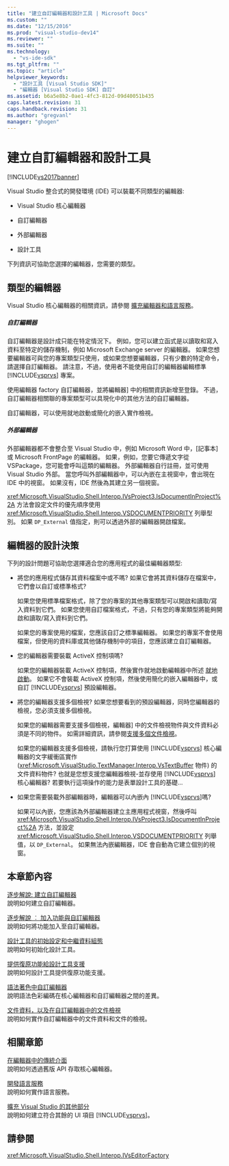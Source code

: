 ```yaml
---
title: "建立自訂編輯器和設計工具 | Microsoft Docs"
ms.custom: ""
ms.date: "12/15/2016"
ms.prod: "visual-studio-dev14"
ms.reviewer: ""
ms.suite: ""
ms.technology: 
  - "vs-ide-sdk"
ms.tgt_pltfrm: ""
ms.topic: "article"
helpviewer_keywords: 
  - "設計工具 [Visual Studio SDK]"
  - "編輯器 [Visual Studio SDK] 自訂"
ms.assetid: b6a5e8b2-0ae1-4fc3-812d-09d40051b435
caps.latest.revision: 31
caps.handback.revision: 31
ms.author: "gregvanl"
manager: "ghogen"
---
```

# 建立自訂編輯器和設計工具
[!INCLUDE[vs2017banner](../code-quality/includes/vs2017banner.md)]

Visual Studio 整合式的開發環境 \(IDE\) 可以裝載不同類型的編輯器:  
  
-   Visual Studio 核心編輯器  
  
-   自訂編輯器  
  
-   外部編輯器  
  
-   設計工具  
  
 下列資訊可協助您選擇的編輯器，您需要的類型。  
  
## 類型的編輯器  
 Visual Studio 核心編輯器的相關資訊，請參閱 [擴充編輯器和語言服務](../extensibility/extending-the-editor-and-language-services.md)。  
  
##### 自訂編輯器  
 自訂編輯器是設計成只能在特定情況下。 例如，您可以建立函式是以讀取和寫入資料至特定的儲存機制，例如 Microsoft Exchange server 的編輯器。 如果您想要編輯器可與您的專案類型只使用，或如果您想要編輯器，只有少數的特定命令，請選擇自訂編輯器。 請注意，不過，使用者不能使用自訂的編輯器編輯標準 [!INCLUDE[vsprvs](../code-quality/includes/vsprvs_md.md)] 專案。  
  
 使用編輯器 factory 自訂編輯器，並將編輯器\] 中的相關資訊新增至登錄。 不過，自訂編輯器相關聯的專案類型可以具現化中的其他方法的自訂編輯器。  
  
 自訂編輯器，可以使用就地啟動或簡化的嵌入實作檢視。  
  
##### 外部編輯器  
 外部編輯器都不會整合至 Visual Studio 中，例如 Microsoft Word 中，\[記事本\] 或 Microsoft FrontPage 的編輯器。 如果，例如，您要它傳遞文字從 VSPackage，您可能會呼叫這類的編輯器。 外部編輯器自行註冊，並可使用 Visual Studio 外部。 當您呼叫外部編輯器中，可以內嵌在主視窗中，會出現在 IDE 中的視窗。 如果沒有，IDE 然後為其建立另一個視窗。  
  
 <xref:Microsoft.VisualStudio.Shell.Interop.IVsProject3.IsDocumentInProject%2A> 方法會設定文件的優先順序使用 <xref:Microsoft.VisualStudio.Shell.Interop.VSDOCUMENTPRIORITY> 列舉型別。 如果 `DP_External` 值指定，則可以透過外部的編輯器開啟檔案。  
  
## 編輯器的設計決策  
 下列的設計問題可協助您選擇適合您的應用程式的最佳編輯器類型:  
  
-   將您的應用程式儲存其資料檔案中或不嗎? 如果它會將其資料儲存在檔案中，它們會以自訂或標準格式?  
  
     如果您使用標準檔案格式，除了您的專案的其他專案類型可以開啟和讀取\/寫入資料到它們。 如果您使用自訂檔案格式，不過，只有您的專案類型將能夠開啟和讀取\/寫入資料到它們。  
  
     如果您的專案使用的檔案，您應該自訂之標準編輯器。 如果您的專案不會使用檔案，但使用的資料庫或其他儲存機制中的項目，您應該建立自訂編輯器。  
  
-   您的編輯器需要裝載 ActiveX 控制項嗎?  
  
     如果您的編輯器裝載 ActiveX 控制項，然後實作就地啟動編輯器中所述 [就地啟動](../misc/in-place-activation.md)。 如果它不會裝載 ActiveX 控制項，然後使用簡化的嵌入編輯器中，或自訂 [!INCLUDE[vsprvs](../code-quality/includes/vsprvs_md.md)] 預設編輯器。  
  
-   將您的編輯器支援多個檢視? 如果您想要看到的預設編輯器，同時您編輯器的檢視，您必須支援多個檢視。  
  
     如果您的編輯器需要支援多個檢視，編輯器\] 中的文件檢視物件與文件資料必須是不同的物件。 如需詳細資訊，請參閱[支援多個文件檢視](../extensibility/supporting-multiple-document-views.md)。  
  
     如果您的編輯器支援多個檢視，請執行您打算使用 [!INCLUDE[vsprvs](../code-quality/includes/vsprvs_md.md)] 核心編輯器的文字緩衝區實作 \(<xref:Microsoft.VisualStudio.TextManager.Interop.VsTextBuffer> 物件\) 的文件資料物件? 也就是您想支援您編輯器檢視\-並存使用 [!INCLUDE[vsprvs](../code-quality/includes/vsprvs_md.md)] 核心編輯器? 若要執行這項操作的能力是表單設計工具的基礎...  
  
-   如果您需要裝載外部編輯器時，編輯器可以內嵌內 [!INCLUDE[vsprvs](../code-quality/includes/vsprvs_md.md)]嗎?  
  
     如果可以內嵌，您應該為外部編輯器建立主應用程式視窗，然後呼叫 <xref:Microsoft.VisualStudio.Shell.Interop.IVsProject3.IsDocumentInProject%2A> 方法，並設定 <xref:Microsoft.VisualStudio.Shell.Interop.VSDOCUMENTPRIORITY> 列舉值，以 `DP_External`。 如果無法內嵌編輯器，IDE 會自動為它建立個別的視窗。  
  
## 本章節內容  
 [逐步解說: 建立自訂編輯器](../extensibility/walkthrough-creating-a-custom-editor.md)  
 說明如何建立自訂編輯器。  
  
 [逐步解說 ︰ 加入功能與自訂編輯器](../extensibility/walkthrough-adding-features-to-a-custom-editor.md)  
 說明如何將功能加入至自訂編輯器。  
  
 [設計工具的初始設定和中繼資料組態](../extensibility/designer-initialization-and-metadata-configuration.md)  
 說明如何初始化設計工具。  
  
 [提供復原功能給設計工具支援](../extensibility/supplying-undo-support-to-designers.md)  
 說明如何設計工具提供復原功能支援。  
  
 [語法著色中自訂編輯器](../extensibility/syntax-coloring-in-custom-editors.md)  
 說明語法色彩編碼在核心編輯器和自訂編輯器之間的差異。  
  
 [文件資料，以及在自訂編輯器中的文件檢視](../extensibility/document-data-and-document-view-in-custom-editors.md)  
 說明如何實作自訂編輯器中的文件資料和文件的檢視。  
  
## 相關章節  
 [在編輯器中的傳統介面](../extensibility/legacy-interfaces-in-the-editor.md)  
 說明如何透過舊版 API 存取核心編輯器。  
  
 [開發語言服務](../extensibility/internals/developing-a-legacy-language-service.md)  
 說明如何實作語言服務。  
  
 [擴充 Visual Studio 的其他部分](../extensibility/extending-other-parts-of-visual-studio.md)  
 說明如何建立符合其餘的 UI 項目 [!INCLUDE[vsprvs](../code-quality/includes/vsprvs_md.md)]。  
  
## 請參閱  
 <xref:Microsoft.VisualStudio.Shell.Interop.IVsEditorFactory>
